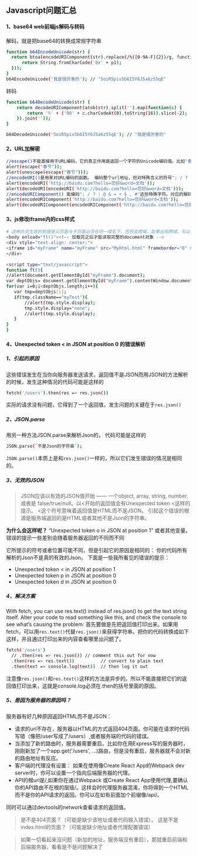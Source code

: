 ## Javascript问题汇总

#### 1、base64 web前端js解码与转码

解码，就是把base64的转换成常规字符串

```sh
function b64EncodeUnicode(str) {
  return btoa(encodeURIComponent(str).replace(/%([0-9A-F]{2})/g, function(match, p1) {
      return String.fromCharCode('0x' + p1);
  }));
}
b64EncodeUnicode('我是很厉害的'); // "5oiR5piv5b6I5Y6J5a6z55qE"
```
转码

```sh
function b64DecodeUnicode(str) {
    return decodeURIComponent(atob(str).split('').map(function(c) {
        return '%' + ('00' + c.charCodeAt(0).toString(16)).slice(-2);
    }).join(''));
}

b64DecodeUnicode('5oiR5piv5b6I5Y6J5a6z55qE'); // "我是很厉害的"
```
#### 2、URL加解密

```sh
//escape()不能直接用于URL编码，它的真正作用是返回一个字符的Unicode编码值。比如"春节"的返回结果是%u6625%u8282，escape()不对"+"编码 主要用于汉字编码。
alert(escape("春节"));
alert(unescape(escape("春节")));
//encodeURI()是用来对URL编码的函数。 编码整个url地址，但对特殊含义的符号"; / ? : @ & = + $ , #"不进行编码。对应的解码函数是：decodeURI()。
alert(encodeURI('http://baidu.com?hello=您好&word=文档'));
alert(decodeURI(encodeURI('http://baidu.com?hello=您好&word=文档')));
//encodeURIComponent() 能编码"; / ? : @ & = + $ , #"这些特殊字符。对应的解码函数是decodeURIComponent()。
alert(encodeURIComponent('http://baidu.com?hello=您好&word=文档'));
alert(decodeURIComponent(encodeURIComponent('http://baidu.com?hello=您好&word=文档')));

```

#### 3、js修改iframe内的css样式

```sh
# 这种方式生效的前提是父页面与子页面必须在同一域名下，否则会跨域，如果出现跨域，可以使用postMessage代替
<body οnlοad="ft()"><!-- 加载完之后才能读取完整的document对象 -->
<div style="text-align: center;">
<iframe id="myFrame" name="myFrame" src="MyHtml.html" frameborder="0" scrolling="no"  height="560px;" sandbox="allow-forms"></iframe>
</div>
 
<script type="text/javascript">
function ft(){
//alert(document.getElementById("myFrame").document);
var deptObjs= document.getElementById("myFrame").contentWindow.document.getElementsByTagName("div");
for(var i=0;i<deptObjs.length;i++){
   var tmp=deptObjs[i];
   if(tmp.className=="myTest"){
	   //alert(tmp.style.display);
       tmp.style.display="none";
       //alert(tmp.style.display);
   }  
}
}
```

#### 4、Unexpected token < in JSON at position 0 的错误解析

##### 1、引起的原因
这些错误发生在当你向服务器发送请求，返回值不是JSON而用JSON的方法解析的时候，发生这种情况的代码可能是这样的
```sh
fetch('/users').then(res => res.json())
```
实际的请求没有问题，它得到了一个返回值，发生问题的关键在于`res.json()`

##### 2、JSON.parse
用另一种方法JSON.parse来解析Json的， 代码可能是这样的

```sh
JSON.parse(`不是Json的字符串`);
```
`JSON.parse()`本质上是和`res.json()`一样的，所以它们发生错误的情况是相同的。

##### 3、无效的JSON

>JSON应该以有效的JSON值开始 —— 一个object, array, string, number, 或者是
false/true/null。以<开始的返回值会有Unexpected token <这样的提示。
<这个符号意味着返回值是HTML而不是JSON。
引起这个错误的根源是服务端返回的是HTML或者其他不是Json的字符串。

<strong>为什么会这样呢？</strong>
“Unexpected token o in JSON at position 1” 或者其他变量。
错误的提示一些差别会随着服务器返回的不同而不同

它所提示的符号或者位置可能不同，但是引起它的原因是相同的： 你的代码所有解析的Json不是真的有效的Json。
下面是一些我所看见的错误的提示：

- Unexpected token < in JSON at position 1
- Unexpected token p in JSON at position 0
- Unexpected token d in JSON at position 0

##### 4、解决方案

With fetch, you can use res.text() instead of res.json() to get the text string itself. Alter your code to read something like this, and check the console to see what’s causing the problem:
首先要做是先把返回值打印出来。如果用fetch，可以用`res.text()`代替`res.json()`来获得字符串。把你的代码转换成如下这样，并且通过打印出来的内容查看哪里出问题了。

```sh
fetch('/users')
  // .then(res => res.json()) // comment this out for now
  .then(res => res.text())          // convert to plain text
  .then(text => console.log(text))  // then log it out
```

注意像`res.json()`和`res.text()`这样的方法是异步的。所以不能直接把它们的返回值打印出来，这就是console.log必须在.then的括号里面的原因。

##### 5、是因为服务器的原因吗？

服务器有好几种原因返回HTML而不是JSON：

- 请求的url不存在，服务器以HTML的方式返回404页面。你可能在请求时代码写错（像把/user写成了/users）,或者服务端的代码的错误。
- 当添加了新的路由时，服务器需要重启。比如你在用Express写的服务器时，刚刚新加了一个app.get('/users', ...)路由，但是没有重启，服务器就不会对新的路由地址有反应。
- 客户端的代理没有设置： 如果在使用像Create React App的Webpack dev server时，你可以设置一个指向后端服务器的代理。
- API的根url是/,如果你在通过Webpack 或Create React App使用代理,要确认你的API路由不在根的层级/。这样会时代理服务器混淆，你将得到一个HTML而不是你的API请求的返回。你可以在如有前面加个前缀像/api/。

同时可以通过devtools的network查看请求的返回值。

>是不是404页面？（可能是缺少该地址或者代码输入错误）。
这是不是index.html的页面？（可能是缺少地址或者代理配置错误）

>如果一切看起来没问题（新加的地址，服务端没有重启），那就重启前端和后端服务器，看看是不是问题解决了